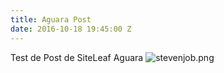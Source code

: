 ```yaml
---
title: Aguara Post
date: 2016-10-18 19:45:00 Z
---
```


Test de Post de SiteLeaf
Aguara
![stevenjob.png](/uploads/stevenjob.png)
